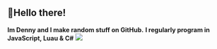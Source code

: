 ## 👋Hello there!
**Im Denny and I make random stuff on GitHub.**
**I regularly program in JavaScript, Luau & C#**
![](https://i.ytimg.com/vi/7u7ek8QyWPI/maxresdefault.jpg)

